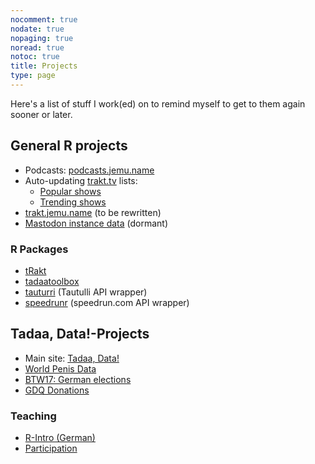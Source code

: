 ```yaml
---
nocomment: true
nodate: true
nopaging: true
noread: true
notoc: true
title: Projects
type: page
---
```


Here's a list of stuff I work(ed) on to remind myself to get to them again sooner or later.

## General R projects

- Podcasts: [podcasts.jemu.name](https://podcasts.jemu.name)
- Auto-updating [trakt.tv](https://trakt.tv) lists: 
    - [Popular shows](https://stats.jemu.name/tvshows/trakt/trakt-popular.html)
    - [Trending shows](https://stats.jemu.name/tvshows/trakt/trakt-trending.html)
- [trakt.jemu.name](https://trakt.jemu.name) (to be rewritten)
- [Mastodon instance data](https://metadon.jemu.name) (dormant)

### R Packages

- [tRakt](https://github.com/jemus42/tRakt)
- [tadaatoolbox](https://github.com/tadaadata/tadaatoolbox)
- [tauturri](https://github.com/jemus42/tauturri) (Tautulli API wrapper)
- [speedrunr](https://github.com/jemus42/speedrunr) (speedrun.com API wrapper)

## Tadaa, Data!-Projects

- Main site: [Tadaa, Data!](https://tadaa-data.de)
- [World Penis Data](https://worldpenis.tadaa-data.de)
- [BTW17: German elections](https://btw17.tadaa-data.de)
- [GDQ Donations](https://gdq.tadaa-data.de)

### Teaching

- [R-Intro (German)](https://r-intro.tadaa-data.de)
- [Participation](https://qmparticipation.tadaa-data.de)
